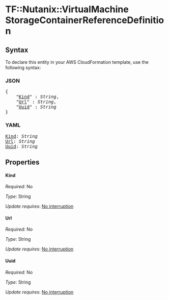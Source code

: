 # TF::Nutanix::VirtualMachine StorageContainerReferenceDefinition

## Syntax

To declare this entity in your AWS CloudFormation template, use the following syntax:

### JSON

<pre>
{
    "<a href="#kind" title="Kind">Kind</a>" : <i>String</i>,
    "<a href="#url" title="Url">Url</a>" : <i>String</i>,
    "<a href="#uuid" title="Uuid">Uuid</a>" : <i>String</i>
}
</pre>

### YAML

<pre>
<a href="#kind" title="Kind">Kind</a>: <i>String</i>
<a href="#url" title="Url">Url</a>: <i>String</i>
<a href="#uuid" title="Uuid">Uuid</a>: <i>String</i>
</pre>

## Properties

#### Kind

_Required_: No

_Type_: String

_Update requires_: [No interruption](https://docs.aws.amazon.com/AWSCloudFormation/latest/UserGuide/using-cfn-updating-stacks-update-behaviors.html#update-no-interrupt)

#### Url

_Required_: No

_Type_: String

_Update requires_: [No interruption](https://docs.aws.amazon.com/AWSCloudFormation/latest/UserGuide/using-cfn-updating-stacks-update-behaviors.html#update-no-interrupt)

#### Uuid

_Required_: No

_Type_: String

_Update requires_: [No interruption](https://docs.aws.amazon.com/AWSCloudFormation/latest/UserGuide/using-cfn-updating-stacks-update-behaviors.html#update-no-interrupt)


